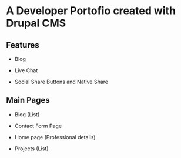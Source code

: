 # A Developer Portofio created with Drupal CMS

## Features

- Blog

- Live Chat

- Social Share Buttons and Native Share

## Main Pages

- Blog (List)

- Contact Form Page

- Home page (Professional details)

- Projects (List)

